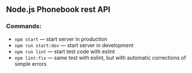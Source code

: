 ## Node.js Phonebook rest API

### Commands:
- `npm start` &mdash; start server in production
- `npm run start:dev` &mdash; start server in development
- `npm run lint` &mdash; start test code with eslint
- `npm lint:fix` &mdash; same test with eslint, but with automatic corrections of simple errors
